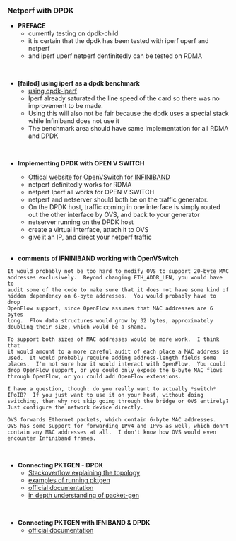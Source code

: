 ### Netperf with DPDK

- **PREFACE**
    - currently testing on dpdk-child
    - it is certain that the dpdk has been tested with iperf uperf and netperf
    - and iperf uperf netperf denfinitedly can be tested on RDMA

<br>

- **[failed] using iperf as a dpdk benchmark**
    - [using dpdk-iperf](https://github.com/ansyun/dpdk-iperf)
    - Iperf already saturated the line speed of the card so there was no improvement to be made.
    - Using this will also not be fair because the dpdk uses a special stack while Infiniband does not use it
    - The benchmark area should have same Implementation for all RDMA and DPDK

<br>

- **Implementing DPDK with OPEN V SWITCH**
    - [Offical website for OpenVSwitch for INFINIBAND](https://wiki.openstack.org/wiki/Mellanox-Neutron-Juno-Redhat-InfiniBand)
    - netperf definitedly works for RDMA
    - netperf Iperf all works for OPEN V SWITCH
    - netperf and netserver should both be on the traffic generator.
    - On the DPDK host, traffic coming in one interface is simply routed out the other interface by OVS, and back to your generator
    - netserver running on the DPDK host
    - create a virtual interface, attach it to OVS
    - give it an IP, and direct your netperf traffic

    <br>

- **comments of IFNINIBAND working with OpenVSwitch**

```
It would probably not be too hard to modify OVS to support 20-byte MAC
addresses exclusively.  Beyond changing ETH_ADDR_LEN, you would have to
audit some of the code to make sure that it does not have some kind of
hidden dependency on 6-byte addresses.  You would probably have to drop
OpenFlow support, since OpenFlow assumes that MAC addresses are 6 bytes
long.  Flow data structures would grow by 32 bytes, approximately
doubling their size, which would be a shame.

To support both sizes of MAC addresses would be more work.  I think that
it would amount to a more careful audit of each place a MAC address is
used.  It would probably require adding address-length fields some
places.  I'm not sure how it would interact with OpenFlow.  You could
drop OpenFlow support, or you could only expose the 6-byte MAC flows
through OpenFlow, or you could add OpenFlow extensions.

I have a question, though: do you really want to actually *switch*
IPoIB?  If you just want to use it on your host, without doing
switching, then why not skip going through the bridge or OVS entirely?
Just configure the network device directly.
```

```
OVS forwards Ethernet packets, which contain 6-byte MAC addresses.
OVS has some support for forwarding IPv4 and IPv6 as well, which don't
contain any MAC addresses at all.  I don't know how OVS would even
encounter Infiniband frames.
```

<br>

- **Connecting PKTGEN - DPDK**
    - [Stackoverflow explaining the topology ](https://stackoverflow.com/questions/45473475/understanding-dpdk-pktgens-destination-addressing)
    - [examples of running pktgen](https://github.com/danieltt/pktgen/tree/master/examples)
    - [official documentation](http://pktgen-dpdk.readthedocs.io/en/latest/getting_started.html)
    - [in depth understanding of packet-gen](https://people.kth.se/~danieltt/pktgen/docs/DanielTurull-thesis.pdf)

<br>


- **Connecting PKTGEN with IFNIBAND & DPDK**
    - [official documentation](https://community.mellanox.com/docs/DOC-2506)
